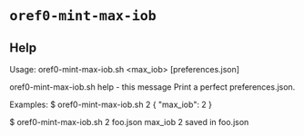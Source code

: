 # `oref0-mint-max-iob`

## Help
Usage:
oref0-mint-max-iob.sh <max_iob> [preferences.json]

oref0-mint-max-iob.sh help - this message
Print a perfect preferences.json.


Examples:
$ oref0-mint-max-iob.sh 2
{
  "max_iob": 2
  }

  $ oref0-mint-max-iob.sh 2 foo.json
  max_iob 2 saved in foo.json



